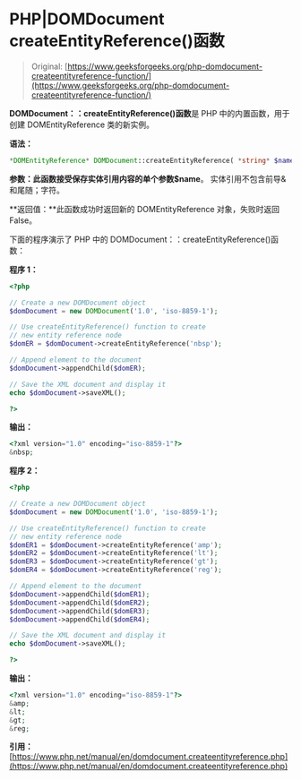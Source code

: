 # PHP|DOMDocument createEntityReference()函数

> Original: [https://www.geeksforgeeks.org/php-domdocument-createentityreference-function/](https://www.geeksforgeeks.org/php-domdocument-createentityreference-function/)

**DOMDocument：：createEntityReference()函数**是 PHP 中的内置函数，用于创建 DOMEntityReference 类的新实例。

**语法：**

```php
*DOMEntityReference* DOMDocument::createEntityReference( *string* $name )
```

**参数：**此函数接受保存实体引用内容的单个参数**$name**。 实体引用不包含前导&和尾随；字符。

**返回值：**此函数成功时返回新的 DOMEntityReference 对象，失败时返回 False。

下面的程序演示了 PHP 中的 DOMDocument：：createEntityReference()函数：

**程序 1：**

```php
<?php

// Create a new DOMDocument object
$domDocument = new DOMDocument('1.0', 'iso-8859-1');

// Use createEntityReference() function to create
// new entity reference node
$domER = $domDocument->createEntityReference('nbsp');

// Append element to the document
$domDocument->appendChild($domER);

// Save the XML document and display it
echo $domDocument->saveXML();

?>
```

**输出：**

```php
<?xml version="1.0" encoding="iso-8859-1"?>
&nbsp;

```

**程序 2：**

```php
<?php

// Create a new DOMDocument object
$domDocument = new DOMDocument('1.0', 'iso-8859-1');

// Use createEntityReference() function to create
// new entity reference node
$domER1 = $domDocument->createEntityReference('amp');
$domER2 = $domDocument->createEntityReference('lt');
$domER3 = $domDocument->createEntityReference('gt');
$domER4 = $domDocument->createEntityReference('reg');

// Append element to the document
$domDocument->appendChild($domER1);
$domDocument->appendChild($domER2);
$domDocument->appendChild($domER3);
$domDocument->appendChild($domER4);

// Save the XML document and display it
echo $domDocument->saveXML();

?>
```

**输出：**

```php
<?xml version="1.0" encoding="iso-8859-1"?>
&amp;
&lt;
&gt;
&reg;

```

**引用：**[https://www.php.net/manual/en/domdocument.createentityreference.php](https://www.php.net/manual/en/domdocument.createentityreference.php)